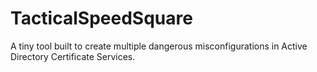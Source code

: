 # TacticalSpeedSquare
A tiny tool built to create multiple dangerous misconfigurations in Active Directory Certificate Services.
